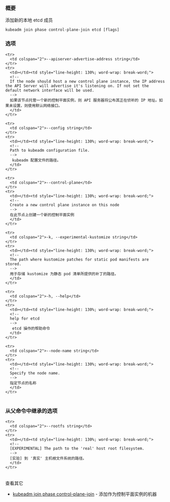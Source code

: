 
<!--
### Synopsis
-->
### 概要

<!--
Add a new local etcd member
-->
添加新的本地 etcd 成员

```
kubeadm join phase control-plane-join etcd [flags]
```

<!--
### Options
-->
### 选项

<table style="width: 100%; table-layout: fixed;">
  <colgroup>
    <col span="1" style="width: 10px;" />
    <col span="1" />
  </colgroup>
  <tbody>

    <tr>
      <td colspan="2">--apiserver-advertise-address string</td>
    </tr>
    <tr>
      <td></td><td style="line-height: 130%; word-wrap: break-word;">
      <!--
      If the node should host a new control plane instance, the IP address the API Server will advertise it's listening on. If not set the default network interface will be used.
      -->
      如果该节点托管一个新的控制平面实例，则 API 服务器将公布其正在侦听的 IP 地址。如果未设置，则使用默认网络接口。
      </td>
    </tr>

    <tr>
      <td colspan="2">--config string</td>
    </tr>
    <tr>
      <td></td><td style="line-height: 130%; word-wrap: break-word;">
      <!--
      Path to kubeadm configuration file.
      -->
       kubeadm 配置文件的路径。
      </td>
    </tr>

    <tr>
      <td colspan="2">--control-plane</td>
    </tr>
    <tr>
      <td></td><td style="line-height: 130%; word-wrap: break-word;">
      <!--
      Create a new control plane instance on this node
      -->
      在此节点上创建一个新的控制平面实例
      </td>
    </tr>

    <tr>
      <td colspan="2">-k, --experimental-kustomize string</td>
    </tr>
    <tr>
      <td></td><td style="line-height: 130%; word-wrap: break-word;">
      <!--
      The path where kustomize patches for static pod manifests are stored.
      -->
      用于存储 kustomize 为静态 pod 清单所提供的补丁的路径。
      </td>
    </tr>

    <tr>
      <td colspan="2">-h, --help</td>
    </tr>
    <tr>
      <td></td><td style="line-height: 130%; word-wrap: break-word;">
      <!--
      help for etcd
      -->
       etcd 操作的帮助命令
      </td>
    </tr>

    <tr>
      <td colspan="2">--node-name string</td>
    </tr>
    <tr>
      <td></td><td style="line-height: 130%; word-wrap: break-word;">
      <!--
      Specify the node name.
      -->
      指定节点的名称
      </td>
    </tr>

  </tbody>
</table>

<!--
### Options inherited from parent commands
-->
### 从父命令中继承的选项

<table style="width: 100%; table-layout: fixed;">
  <colgroup>
    <col span="1" style="width: 10px;" />
    <col span="1" />
  </colgroup>
  <tbody>

    <tr>
      <td colspan="2">--rootfs string</td>
    </tr>
    <tr>
      <td></td><td style="line-height: 130%; word-wrap: break-word;">
      <!--
      [EXPERIMENTAL] The path to the 'real' host root filesystem.
      -->
      [实验] 到 '真实' 主机根文件系统的路径。
      </td>
    </tr>

  </tbody>
</table>




<!-- 
SEE ALSO 
-->
查看其它

<!--
* [kubeadm join phase control-plane-join](kubeadm_join_phase_control-plane-join.md)	 - Join a machine as a control plane instance
-->
* [kubeadm join phase control-plane-join](kubeadm_join_phase_control-plane-join.md)	 - 添加作为控制平面实例的机器
